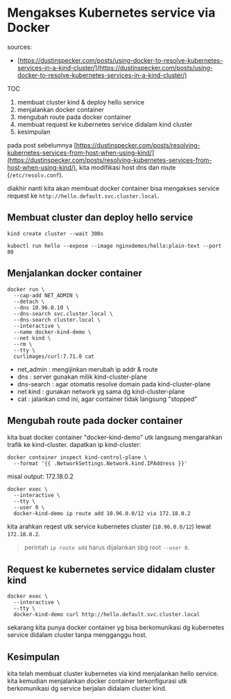 # Mengakses Kubernetes service via Docker

sources:
- [https://dustinspecker.com/posts/using-docker-to-resolve-kubernetes-services-in-a-kind-cluster/](https://dustinspecker.com/posts/using-docker-to-resolve-kubernetes-services-in-a-kind-cluster/)

TOC

1. membuat cluster kind & deploy hello service
2. menjalankan docker container
3. mengubah route pada docker container
4. membuat request ke kubernetes service didalam kind cluster
5. kesimpulan

pada post sebelumnya [https://dustinspecker.com/posts/resolving-kubernetes-services-from-host-when-using-kind/](https://dustinspecker.com/posts/resolving-kubernetes-services-from-host-when-using-kind/),
kita modifikasi host dns dan route (`/etc/resolv.conf`).

diakhir nanti kita akan membuat docker container bisa mengakses service request ke `http://hello.default.svc.cluster.local`.

## Membuat cluster dan deploy hello service

```
kind create cluster --wait 300s

kubectl run hello --expose --image nginxdemos/hello:plain-text --port 80
```

## Menjalankan docker container

```
docker run \
  --cap-add NET_ADMIN \
  --detach \
  --dns 10.96.0.10 \
  --dns-search svc.cluster.local \
  --dns-search cluster.local \
  --interactive \
  --name docker-kind-demo \
  --net kind \
  --rm \
  --tty \
  curlimages/curl:7.71.0 cat
```

- net_admin : mengijinkan merubah ip addr & route
- dns : server gunakan milik kind-cluster-plane
- dns-search : agar otomatis resolve domain pada kind-cluster-plane
- net kind : gunakan network yg sama dg kind-cluster-plane
- cat : jalankan cmd ini, agar container tidak langsung "stopped"

## Mengubah route pada docker container

kita buat docker container "docker-kind-demo" utk langsung mengarahkan trafik ke kind-cluster. dapatkan ip kind-cluster:
```
docker container inspect kind-control-plane \
  --format '{{ .NetworkSettings.Network.kind.IPAddress }}'
```
misal output: 172.18.0.2
```
docker exec \
  --interactive \
  --tty \
  --user 0 \
  docker-kind-demo ip route add 10.96.0.0/12 via 172.18.0.2
```
kita arahkan reqest utk service kubernetes cluster (`10.96.0.0/12`) lewat `172.18.0.2`.
> perintah `ip route add` harus dijalankan sbg root `--user 0`.

## Request ke kubernetes service didalam cluster kind

```
docker exec \
  --interactive \
  --tty \
  docker-kind-demo curl http://hello.default.svc.cluster.local
```

sekarang kita punya docker container yg bisa berkomunikasi dg kubernetes service didalam cluster tanpa mengganggu host.

## Kesimpulan

kita telah membuat cluster kubernetes via kind menjalankan hello service.
kita kemudian menjalankan docker container terkonfigurasi utk berkomunikasi dg service berjalan didalam cluster kind.





